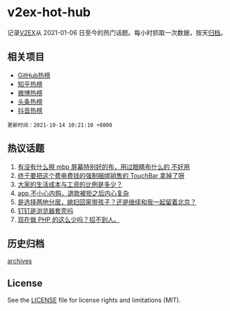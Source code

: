 # v2ex-hot-hub

 记录[V2EX](https://www.v2ex.com/)从 2021-01-06 日至今的热门话题。每小时抓取一次数据，按天[归档](archives)。
 
 ## 相关项目

- [GitHub热榜](https://github.com/snaildev/github-hot-hub)
- [知乎热榜](https://github.com/snaildev/zhihu-hot-hub)
- [微博热榜](https://github.com/snaildev/weibo-hot-hub)
- [头条热榜](https://github.com/snaildev/toutiao-hot-hub)
- [抖音热榜](https://github.com/snaildev/douyin-hot-hub)


 `更新时间：2021-10-14 10:21:10 +0800`

## 热议话题

1. [有没有什么擦 mbp 屏幕特别好的布，用过眼睛布什么的 不好用](https://www.v2ex.com/t/807516)
1. [终于要把这个费电费钱的强制捆绑销售的 TouchBar 拿掉了呀](https://www.v2ex.com/t/807503)
1. [大家的生活成本与工资的比例是多少？](https://www.v2ex.com/t/807545)
1. [app 不小心内购，退款被拒之后内心复杂](https://www.v2ex.com/t/807632)
1. [是选择两地分居，媳妇回家带孩子？还是继续和我一起留着北京？](https://www.v2ex.com/t/807695)
1. [钉钉是浏览器套壳吗](https://www.v2ex.com/t/807546)
1. [现在做 PHP 的这么少吗？招不到人。](https://www.v2ex.com/t/807608)

## 历史归档

[archives](archives)

## License

See the [LICENSE](LICENSE) file for license rights and limitations (MIT).
